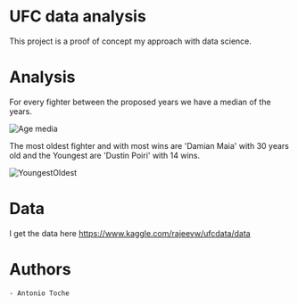 # UFC data analysis

This project is a proof of concept my approach with data science. 


# Analysis

For every fighter between the proposed years we have a median of the years.

![Age media]("./plots/ageOfFigthers.png")

The most oldest fighter and with most wins are 'Damian Maia' with 30 years old and the Youngest are 'Dustin Poiri' with 14 wins.

![YoungestOldest]("./plots/mostOld.png")


# Data 

I get the data here https://www.kaggle.com/rajeevw/ufcdata/data

# Authors
    - Antonio Toche
